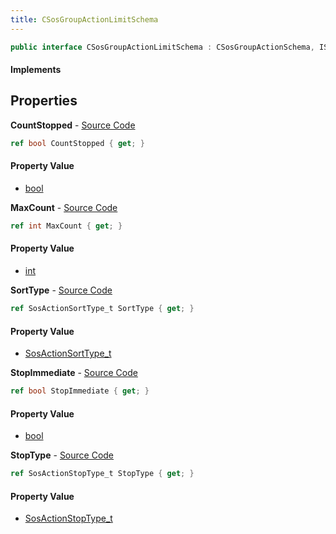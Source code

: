 ```yaml
---
title: CSosGroupActionLimitSchema
---
```


```csharp
public interface CSosGroupActionLimitSchema : CSosGroupActionSchema, ISchemaClass<CSosGroupActionSchema>, ISchemaClass<CSosGroupActionLimitSchema>, ISchemaField, ISchemaClass, INativeHandle
```

#### Implements

## Properties

**CountStopped** - [Source Code](https://github.com/swiftly-solution/swiftlys2/blob/main/managed/src/SwiftlyS2.Generated/Schemas/Interfaces/CSosGroupActionLimitSchema.cs#L24)

```csharp
ref bool CountStopped { get; }
```

#### Property Value

- [bool](https://learn.microsoft.com/dotnet/api/system.boolean)

**MaxCount** - [Source Code](https://github.com/swiftly-solution/swiftlys2/blob/main/managed/src/SwiftlyS2.Generated/Schemas/Interfaces/CSosGroupActionLimitSchema.cs#L16)

```csharp
ref int MaxCount { get; }
```

#### Property Value

- [int](https://learn.microsoft.com/dotnet/api/system.int32)

**SortType** - [Source Code](https://github.com/swiftly-solution/swiftlys2/blob/main/managed/src/SwiftlyS2.Generated/Schemas/Interfaces/CSosGroupActionLimitSchema.cs#L20)

```csharp
ref SosActionSortType_t SortType { get; }
```

#### Property Value

- [SosActionSortType_t](/docs/api/shared/schemadefinitions/sosactionsorttype_t)

**StopImmediate** - [Source Code](https://github.com/swiftly-solution/swiftlys2/blob/main/managed/src/SwiftlyS2.Generated/Schemas/Interfaces/CSosGroupActionLimitSchema.cs#L22)

```csharp
ref bool StopImmediate { get; }
```

#### Property Value

- [bool](https://learn.microsoft.com/dotnet/api/system.boolean)

**StopType** - [Source Code](https://github.com/swiftly-solution/swiftlys2/blob/main/managed/src/SwiftlyS2.Generated/Schemas/Interfaces/CSosGroupActionLimitSchema.cs#L18)

```csharp
ref SosActionStopType_t StopType { get; }
```

#### Property Value

- [SosActionStopType_t](/docs/api/shared/schemadefinitions/sosactionstoptype_t)

